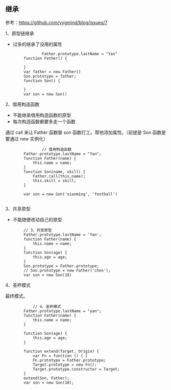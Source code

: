 ## 继承

参考：https://github.com/yygmind/blog/issues/7

1、原型链继承

+ 过多的继承了没用的属性

```
				Father.prototype.lastName = "Yan"
        function Father() {

        }
        var father = new Father()
        Son.prototype = father;
        function Son() {

        }
        var son = new Son()
```

2、借用构造函数

+ 不能继承借用构造函数的原型
+ 每次构造函数都要多走一个函数

通过 call 来让 Father 函数替 son 函数打工。帮他添加属性。（前提是 Son 函数是要通过 new 实例化）

```
				// 借用构造函数
        Father.prototype.lastName = "Yan";
        function Father(name) {
            this.name = name;
        }
        function Son(name, skill) {
            Father.call(this,name);
            this.skill = skill;
        }

        var son = new Son('xiaoming', 'football')
        
```

3、共享原型

+ 不能随便改动自己的原型

```
        // 3、共享原型
        Father.prototype.lastName = 'Yan';
        function Father(name) {
            this.name = name;
        }
        function Son(age) {
            this.age = age;
        }
        Son.prototype = Father.prototype;
        // Son.prototype = new Father('chen');
        var son = new Son(18)
```

4、圣杯模式

最终模式。

```
			// 4、圣杯模式
        Father.prototype.lastName = "yan";
        function Father(name) {
            this.name = name;
        }

        function Son(age) {
            this.age = age;
        }

        function extend(Target, Origin) {
            var Fn = function () { }
            Fn.prototype = Father.prototype;
            Target.prototype = new Fn();
            Target.prototype.constructor = Target;
        }
        extend(Son, Father);
        var son = new Son(18);
```


